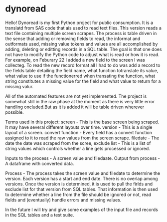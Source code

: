 # dynoread

Hello! Dynoread is my first Python project for public consumption. It is a translatd from SAS code that ais used to read text files. This version reads a text file containing multiple screen scrapes. The process is table driven in the sense that adding or removing fields to read, the informat and outformats used, missing value tokens and values are all accomplished by adding, deleting or editting records in a SQL table. The goal is that one does not have to modify the Python code to adjust what is read or how it is read. For example, on Feburary 22 I added a new field to the screen I was collecteg. To read the new record format all I had to do was add a record to the fields table detailing the field name, what function totranslate its value, what value to use if the functionerred when transating the function, what string constitutes a missing value for the field and what value to return for a missing valur.  

All of the automated features are not yet implemented. The project is somewhat still in the raw phase at the moment as there is very little error handling oncluded.But as it is added it will be table driven wherever possible.

Terms used in this project:
    screen - This is the base screen being scraped. It may have several different layouts over time.
    version - This is a single layout of a screen.
    convert function - Every field has a convert function assigned to it to read the raw values from the screen scrape.
    filedate - The date the date was scraped from the scree,
    exclude list - This is a list of string values which controls whether a line gets processed or ignored.
    
Inputs to the process - A screen value and filedaate.
Output from process - A dataframe with converted data.

Process - The process takes the screen value and filedate to determine the version. Each version has a start and end date. There is no overlap among versions.
          Once the version is determined, it is used to pull the firlds and exclude list for that version from SQL tables. That information is then used to 
          determine whether a line from the file should be ignored or not, read fields and (eventually) handle errors and missing values.

In the future I will try and give some examples of the input file and records in the SQL tables and a test suite.
